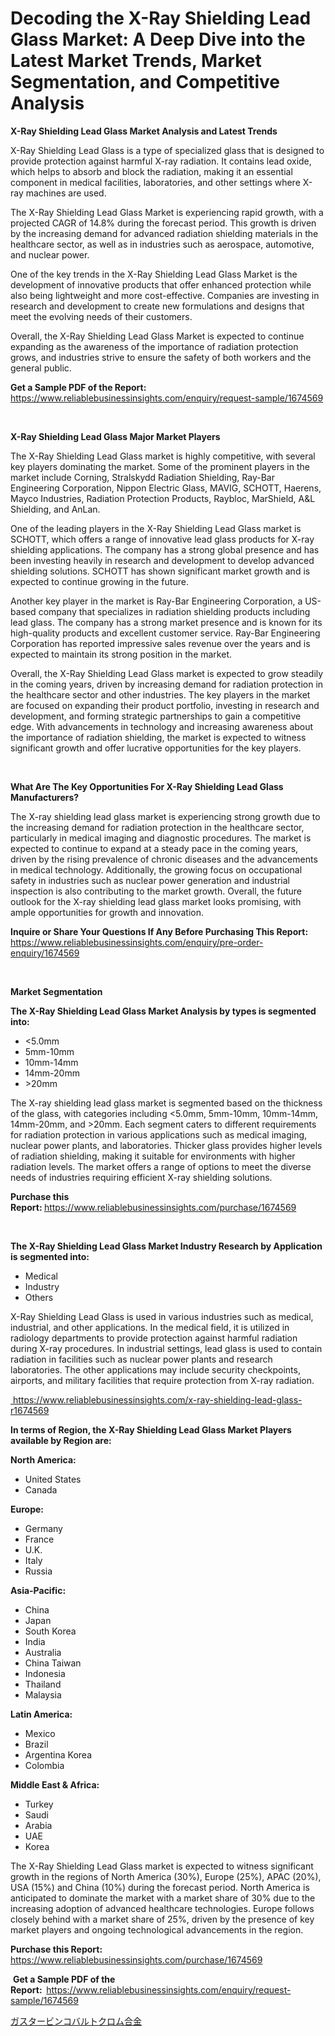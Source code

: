 <p><h1>Decoding the X-Ray Shielding Lead Glass Market: A Deep Dive into the Latest Market Trends, Market Segmentation, and Competitive Analysis</h1></p><p><strong>X-Ray Shielding Lead Glass Market Analysis and Latest Trends</strong></p>
<p><p>X-Ray Shielding Lead Glass is a type of specialized glass that is designed to provide protection against harmful X-ray radiation. It contains lead oxide, which helps to absorb and block the radiation, making it an essential component in medical facilities, laboratories, and other settings where X-ray machines are used.</p><p>The X-Ray Shielding Lead Glass Market is experiencing rapid growth, with a projected CAGR of 14.8% during the forecast period. This growth is driven by the increasing demand for advanced radiation shielding materials in the healthcare sector, as well as in industries such as aerospace, automotive, and nuclear power.</p><p>One of the key trends in the X-Ray Shielding Lead Glass Market is the development of innovative products that offer enhanced protection while also being lightweight and more cost-effective. Companies are investing in research and development to create new formulations and designs that meet the evolving needs of their customers.</p><p>Overall, the X-Ray Shielding Lead Glass Market is expected to continue expanding as the awareness of the importance of radiation protection grows, and industries strive to ensure the safety of both workers and the general public.</p></p>
<p><strong>Get a Sample PDF of the Report:&nbsp;</strong> <a href="https://www.reliablebusinessinsights.com/enquiry/request-sample/1674569">https://www.reliablebusinessinsights.com/enquiry/request-sample/1674569</a></p>
<p>&nbsp;</p>
<p><strong>X-Ray Shielding Lead Glass Major Market Players</strong></p>
<p><p>The X-Ray Shielding Lead Glass market is highly competitive, with several key players dominating the market. Some of the prominent players in the market include Corning, Stralskydd Radiation Shielding, Ray-Bar Engineering Corporation, Nippon Electric Glass, MAVIG, SCHOTT, Haerens, Mayco Industries, Radiation Protection Products, Raybloc, MarShield, A&L Shielding, and AnLan.</p><p>One of the leading players in the X-Ray Shielding Lead Glass market is SCHOTT, which offers a range of innovative lead glass products for X-ray shielding applications. The company has a strong global presence and has been investing heavily in research and development to develop advanced shielding solutions. SCHOTT has shown significant market growth and is expected to continue growing in the future. </p><p>Another key player in the market is Ray-Bar Engineering Corporation, a US-based company that specializes in radiation shielding products including lead glass. The company has a strong market presence and is known for its high-quality products and excellent customer service. Ray-Bar Engineering Corporation has reported impressive sales revenue over the years and is expected to maintain its strong position in the market.</p><p>Overall, the X-Ray Shielding Lead Glass market is expected to grow steadily in the coming years, driven by increasing demand for radiation protection in the healthcare sector and other industries. The key players in the market are focused on expanding their product portfolio, investing in research and development, and forming strategic partnerships to gain a competitive edge. With advancements in technology and increasing awareness about the importance of radiation shielding, the market is expected to witness significant growth and offer lucrative opportunities for the key players.</p></p>
<p>&nbsp;</p>
<p><strong>What Are The Key Opportunities For X-Ray Shielding Lead Glass Manufacturers?</strong></p>
<p><p>The X-ray shielding lead glass market is experiencing strong growth due to the increasing demand for radiation protection in the healthcare sector, particularly in medical imaging and diagnostic procedures. The market is expected to continue to expand at a steady pace in the coming years, driven by the rising prevalence of chronic diseases and the advancements in medical technology. Additionally, the growing focus on occupational safety in industries such as nuclear power generation and industrial inspection is also contributing to the market growth. Overall, the future outlook for the X-ray shielding lead glass market looks promising, with ample opportunities for growth and innovation.</p></p>
<p><strong>Inquire or Share Your Questions If Any Before Purchasing This Report:</strong> <a href="https://www.reliablebusinessinsights.com/enquiry/pre-order-enquiry/1674569">https://www.reliablebusinessinsights.com/enquiry/pre-order-enquiry/1674569</a></p>
<p>&nbsp;</p>
<p><strong>Market Segmentation</strong></p>
<p><strong>The X-Ray Shielding Lead Glass Market Analysis by types is segmented into:</strong></p>
<p><ul><li><5.0mm</li><li>5mm-10mm</li><li>10mm-14mm</li><li>14mm-20mm</li><li>>20mm</li></ul></p>
<p><p>The X-ray shielding lead glass market is segmented based on the thickness of the glass, with categories including <5.0mm, 5mm-10mm, 10mm-14mm, 14mm-20mm, and >20mm. Each segment caters to different requirements for radiation protection in various applications such as medical imaging, nuclear power plants, and laboratories. Thicker glass provides higher levels of radiation shielding, making it suitable for environments with higher radiation levels. The market offers a range of options to meet the diverse needs of industries requiring efficient X-ray shielding solutions.</p></p>
<p><strong>Purchase this Report:&nbsp;</strong><a href="https://www.reliablebusinessinsights.com/purchase/1674569">https://www.reliablebusinessinsights.com/purchase/1674569</a></p>
<p>&nbsp;</p>
<p><strong>The X-Ray Shielding Lead Glass Market Industry Research by Application is segmented into:</strong></p>
<p><ul><li>Medical</li><li>Industry</li><li>Others</li></ul></p>
<p><p>X-Ray Shielding Lead Glass is used in various industries such as medical, industrial, and other applications. In the medical field, it is utilized in radiology departments to provide protection against harmful radiation during X-ray procedures. In industrial settings, lead glass is used to contain radiation in facilities such as nuclear power plants and research laboratories. The other applications may include security checkpoints, airports, and military facilities that require protection from X-ray radiation.</p></p>
<p><a href="https://www.reliablebusinessinsights.com/x-ray-shielding-lead-glass-r1674569">&nbsp;https://www.reliablebusinessinsights.com/x-ray-shielding-lead-glass-r1674569</a></p>
<p><strong>In terms of Region, the X-Ray Shielding Lead Glass Market Players available by Region are:</strong></p>
<p>
    <p> <strong> North America: </strong>
        <ul>
            <li>United States</li>
            <li>Canada</li>
        </ul>
        </p> 
    <p> <strong> Europe: </strong>
        <ul>
            <li>Germany</li>
            <li>France</li>
            <li>U.K.</li>
            <li>Italy</li>
            <li>Russia</li>
        </ul>
        </p> 
    <p> <strong> Asia-Pacific: </strong>
        <ul>
            <li>China</li>
            <li>Japan</li>
            <li>South Korea</li>
            <li>India</li>
            <li>Australia</li>
            <li>China Taiwan</li>
            <li>Indonesia</li>
            <li>Thailand</li>
            <li>Malaysia</li>
        </ul>
        </p> 
    <p> <strong> Latin America: </strong>
        <ul>
            <li>Mexico</li>
            <li>Brazil</li>
            <li>Argentina Korea</li>
            <li>Colombia</li>
        </ul>
        </p> 
    <p> <strong> Middle East & Africa: </strong>
        <ul>
            <li>Turkey</li>
            <li>Saudi</li>
            <li>Arabia</li>
            <li>UAE</li>
            <li>Korea</li>
        </ul>
    </p>
    </p>
<p><p>The X-Ray Shielding Lead Glass market is expected to witness significant growth in the regions of North America (30%), Europe (25%), APAC (20%), USA (15%) and China (10%) during the forecast period. North America is anticipated to dominate the market with a market share of 30% due to the increasing adoption of advanced healthcare technologies. Europe follows closely behind with a market share of 25%, driven by the presence of key market players and ongoing technological advancements in the region.</p></p>
<p><strong>Purchase this Report: </strong><a href="https://www.reliablebusinessinsights.com/purchase/1674569">https://www.reliablebusinessinsights.com/purchase/1674569</a></p>
<p>&nbsp;<strong>Get a Sample PDF of the Report:&nbsp;&nbsp;</strong><a href="https://www.reliablebusinessinsights.com/enquiry/request-sample/1674569">https://www.reliablebusinessinsights.com/enquiry/request-sample/1674569</a></p>
<p><strong></strong></p>
<p><p><a href="https://github.com/SimeonBode1/Market-Research-Report-List-1/blob/main/5861327107045.md">ガスタービンコバルトクロム合金</a></p></p>